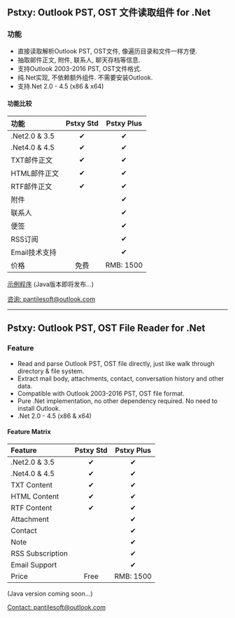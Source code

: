 ## Pstxy: Outlook PST, OST 文件读取组件 for .Net
### 功能
- 直接读取解析Outlook PST, OST文件, 像遍历目录和文件一样方便.
- 抽取邮件正文, 附件, 联系人, 聊天存档等信息.
- 支持Outlook 2003-2016 PST, OST文件格式.
- 纯.Net实现, 不依赖额外组件. 不需要安装Outlook.
- 支持.Net 2.0 - 4.5 (x86 & x64)

#### 功能比较
| 功能          | Pstxy Std| Pstxy Plus |
| :----------- | :------: | :---------: |
| .Net2.0 & 3.5| &#10004; | &#10004;    |
| .Net4.0 & 4.5| &#10004; | &#10004;    |
| TXT邮件正文   | &#10004; | &#10004;    |
| HTML邮件正文  | &#10004; | &#10004;    |
| RTF邮件正文   | &#10004; | &#10004;    |
| 附件         |           | &#10004;    |
| 联系人       |           | &#10004;    |
| 便签         |           | &#10004;    |
| RSS订阅     |           | &#10004;    |
| Email技术支持|           | &#10004;    |
| 价格         | 免费      | RMB: 1500   |

[示例程序](sample/sample_std.md)
(Java版本即将发布...)

[咨询: pantilesoft@outlook.com](mailto:pantilesoft@outlook.com)


---


## Pstxy: Outlook PST, OST File Reader for .Net
### Feature
- Read and parse Outlook PST, OST file directly, just like walk through directory & file system.
- Extract mail body, attachments, contact, conversation history and other data.
- Compatible with Outlook 2003-2016 PST, OST file format.
- Pure .Net implementation, no other dependency required. No need to install Outlook.
- .Net 2.0 - 4.5 (x86 & x64)


#### Feature Matrix
| Feature              | Pstxy Std| Pstxy Plus  |
| :------------------- | :------: | :---------: |
| .Net2.0 & 3.5        | &#10004; | &#10004;    |
| .Net4.0 & 4.5        | &#10004; | &#10004;    |
| TXT Content          | &#10004; | &#10004;    |
| HTML Content         | &#10004; | &#10004;    |
| RTF Content          | &#10004; | &#10004;    |
| Attachment           |          | &#10004;    |
| Contact              |          | &#10004;    |
| Note                 |          | &#10004;    |
| RSS Subscription     |          | &#10004;    |
| Email Support        |          | &#10004;    |
| Price                | Free     | RMB: 1500   |

(Java version coming soon...)

[Contact: pantilesoft@outlook.com](mailto:pantilesoft@outlook.com)